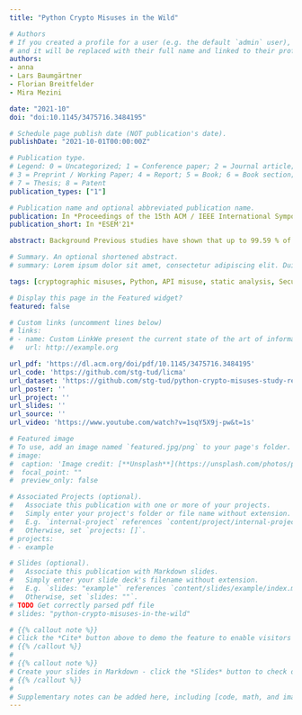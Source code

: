 ```yaml
---
title: "Python Crypto Misuses in the Wild"

# Authors
# If you created a profile for a user (e.g. the default `admin` user), write the username (folder name) here 
# and it will be replaced with their full name and linked to their profile.
authors:
- anna
- Lars Baumgärtner
- Florian Breitfelder
- Mira Mezini

date: "2021-10"
doi: "doi:10.1145/3475716.3484195"

# Schedule page publish date (NOT publication's date).
publishDate: "2021-10-01T00:00:00Z"

# Publication type.
# Legend: 0 = Uncategorized; 1 = Conference paper; 2 = Journal article;
# 3 = Preprint / Working Paper; 4 = Report; 5 = Book; 6 = Book section;
# 7 = Thesis; 8 = Patent
publication_types: ["1"]

# Publication name and optional abbreviated publication name.
publication: In *Proceedings of the 15th ACM / IEEE International Symposium on Empirical Software Engineering and Measurement (ESEM)*
publication_short: In *ESEM'21*

abstract: Background Previous studies have shown that up to 99.59 % of the Java apps using crypto APIs misuse the API at least once. However, these studies have been conducted on Java and C, while empirical studies for other languages are missing. For example, a controlled user study with crypto tasks in Python has shown that 68.5 % of the professional developers write a secure solution for a crypto task. **Aims** To understand if this observation holds for real-world code, we conducted a study of crypto misuses in Python. **Method** We developed a static analysis tool that covers common misuses of 5 different Python crypto APIs. With this analysis, we analyzed 895 popular Python projects from GitHub and 51 MicroPython projects for embedded devices. Further, we compared our results with the findings of previous studies. **Results** Our analysis reveals that 52.26 % of the Python projects have at least one misuse. Further, some Python crypto libraries' API design helps developers from misusing crypto functions, which were much more common in studies conducted with Java and C code. **Conclusion** We conclude that we can see a positive impact of the good API design on crypto misuses for Python applications. Further, our analysis of MicroPython projects reveals the importance of hybrid analyses.

# Summary. An optional shortened abstract.
# summary: Lorem ipsum dolor sit amet, consectetur adipiscing elit. Duis posuere tellus ac convallis placerat. Proin tincidunt magna sed ex sollicitudin condimentum.

tags: [cryptographic misuses, Python, API misuse, static analysis, Security]

# Display this page in the Featured widget?
featured: false 

# Custom links (uncomment lines below)
# links:
# - name: Custom LinkWe present the current state of the art of information flow analyses for Go applications. Based on our findings, we discuss future directions of where static analysis information can be used at runtime to for example achieve higher precision, or optimise runtime checks. We focus specifically on outstanding language features such as closures and message-based communication via channels.
#   url: http://example.org

url_pdf: 'https://dl.acm.org/doi/pdf/10.1145/3475716.3484195'
url_code: 'https://github.com/stg-tud/licma'
url_dataset: 'https://github.com/stg-tud/python-crypto-misuses-study-results'
url_poster: ''
url_project: ''
url_slides: ''
url_source: ''
url_video: 'https://www.youtube.com/watch?v=1sqY5X9j-pw&t=1s'

# Featured image
# To use, add an image named `featured.jpg/png` to your page's folder. 
# image:
#  caption: 'Image credit: [**Unsplash**](https://unsplash.com/photos/pLCdAaMFLTE)'
#  focal_point: ""
#  preview_only: false

# Associated Projects (optional).
#   Associate this publication with one or more of your projects.
#   Simply enter your project's folder or file name without extension.
#   E.g. `internal-project` references `content/project/internal-project/index.md`.
#   Otherwise, set `projects: []`.
# projects:
# - example

# Slides (optional).
#   Associate this publication with Markdown slides.
#   Simply enter your slide deck's filename without extension.
#   E.g. `slides: "example"` references `content/slides/example/index.md`.
#   Otherwise, set `slides: ""`.
# TODO Get correctly parsed pdf file 
# slides: "python-crypto-misuses-in-the-wild"

# {{% callout note %}}
# Click the *Cite* button above to demo the feature to enable visitors to import publication metadata into their reference management software.
# {{% /callout %}}
# 
# {{% callout note %}}
# Create your slides in Markdown - click the *Slides* button to check out the example.
# {{% /callout %}}
# 
# Supplementary notes can be added here, including [code, math, and images](https://wowchemy.com/docs/writing-markdown-latex/).
---
```

